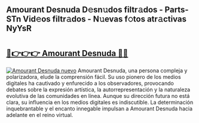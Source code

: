 ## Amourant Desnuda D𝚎sn𝚞dos filtr𝚊dos - Parts-STn Vid𝚎os filtr𝚊dos - N𝚞evas f𝚘tos atr𝚊ctivas NyYsR

# <h2><a href="http://mbci9d6.tromn.icu/?c=Amourant+Desnuda">🔗👉👉👉 Amourant Desnuda 🔗🔗</a></h2>

[![Amourant Desnuda nuevo](https://i.imgur.com/pEAQMta.gif)](http://mbci9d6.tromn.icu/?c=Amourant+Desnuda)
Amourant Desnuda, una persona compleja y polarizadora, elude la comprensión fácil. Su uso pionero de los medios digitales ha cautivado y enfurecido a los observadores, provocando debates sobre la expresión artística, la autorrepresentación y la naturaleza evolutiva de las comunidades en línea. Aunque su dirección futura no está clara, su influencia en los medios digitales es indiscutible. La determinación inquebrantable y el encanto innegable impulsan a Amourant Desnuda hacia adelante en el reino virtual.
